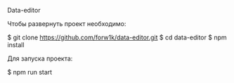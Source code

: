 Data-editor

Чтобы развернуть проект необходимо:

$ git clone https://github.com/forw1k/data-editor.git
$ cd data-editor
$ npm install

Для запуска проекта:

$ npm run start